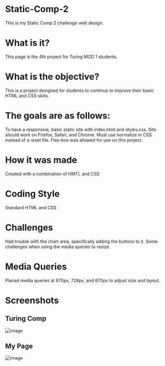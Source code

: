 # Static-Comp-2
This is my Static Comp 2 challenge web design.

# What is it?
This page is the 4th project for Turing MOD 1 students.

# What is the objective?
This is a project designed for students to continue to improve their basic HTML and CSS skills.

# The goals are as follows: 
To have a responsive, basic static site with index.html and styles.css. Site should work on Firefox, Safari, and Chrome. Must use normalize in CSS instead of a reset file. Flex-box was allowed for use on this project.

# How it was made
Created with a combination of HMTL and CSS

# Coding Style
Standard HTML and CSS

# Challenges
Had trouble with the chart area, specifically adding the buttons to it. Some challenges when using the media queries to resize.

# Media Queries
Placed media queries at 870px, 728px, and 670px to adjust size and layout.

# Screenshots

## Turing Comp

![image](https://user-images.githubusercontent.com/43790434/53053958-1d9f6180-3460-11e9-95e1-8f97f22bef06.png)


## My Page

![image](https://user-images.githubusercontent.com/43790434/53053985-3576e580-3460-11e9-87ef-ece54c82a7a4.png)
